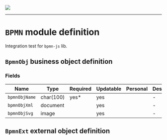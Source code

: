 <!--
 ___ _            _ _    _ _    __
/ __(_)_ __  _ __| (_)__(_) |_ /_/
\__ \ | '  \| '_ \ | / _| |  _/ -_)
|___/_|_|_|_| .__/_|_\__|_|\__\___|
            |_| 
-->
![](https://docs.simplicite.io//logos/logo250.png)
* * *

`BPMN` module definition
========================

Integration test for `bpmn-js` lib.

`BpmnObj` business object definition
------------------------------------



### Fields

| Name                                                         | Type                                     | Required | Updatable | Personal | Description                                                                      |
|--------------------------------------------------------------|------------------------------------------|----------|-----------|----------|----------------------------------------------------------------------------------|
| `bpmnObjName`                                                | char(100)                                | yes*     | yes       |          | -                                                                                |
| `bpmnObjXml`                                                 | document                                 |          | yes       |          | -                                                                                |
| `bpmnObjSvg`                                                 | image                                    |          | yes       |          | -                                                                                |

`BpmnExt` external object definition
------------------------------------




